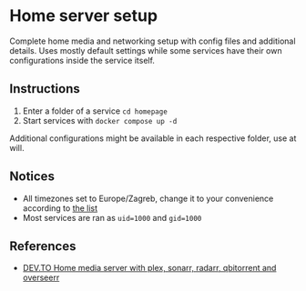 # Home server setup

Complete home media and networking setup with config files and additional details. Uses mostly default settings while some services have their own configurations inside the service itself.

## Instructions

1. Enter a folder of a service `cd homepage`
2. Start services with `docker compose up -d`

Additional configurations might be available in each respective folder, use at will.

## Notices

- All timezones set to Europe/Zagreb, change it to your convenience according to [the list](https://en.wikipedia.org/wiki/List_of_tz_database_time_zones)
- Most services are ran as `uid=1000` and `gid=1000`

## References

- [DEV.TO Home media server with plex, sonarr, radarr, qbitorrent and overseerr](https://dev.to/rafaelmagalhaes/home-media-server-with-plex-sonarr-radarr-qbitorrent-and-overseerr-2a84)

